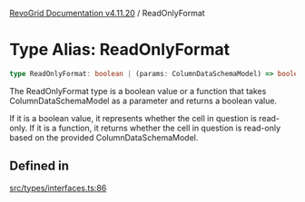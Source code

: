 [RevoGrid Documentation v4.11.20](README.md) / ReadOnlyFormat

# Type Alias: ReadOnlyFormat

```ts
type ReadOnlyFormat: boolean | (params: ColumnDataSchemaModel) => boolean;
```

The ReadOnlyFormat type is a boolean value or a function that takes ColumnDataSchemaModel
as a parameter and returns a boolean value.

If it is a boolean value, it represents whether the cell in question is read-only.
If it is a function, it returns whether the cell in question is read-only based on the provided
ColumnDataSchemaModel.

## Defined in

[src/types/interfaces.ts:86](https://github.com/revolist/revogrid/blob/4b7a998aefffde7f50261e3e7336253a89c4c269/src/types/interfaces.ts#L86)

